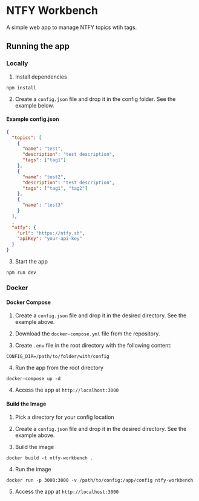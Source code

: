 # NTFY Workbench

A simple web app to manage NTFY topics wtih tags.

## Running the app

### Locally

1. Install dependencies

```shell
npm install
```

2. Create a `config.json` file and drop it in the config folder. See the example below.

#### Example config.json

```json
{
  "topics": [
    {
      "name": "test",
      "description": "test description",
      "tags": ["tag1"]
    },
    {
      "name": "test2",
      "description": "test description",
      "tags": ["tag1", "tag2"]
    },
    {
      "name": "test3"
    }
  ],
  ,
  "ntfy": {
    "url": "https://ntfy.sh",
    "apiKey": "your-api-key"
  }
}
```

3. Start the app

```shell
npm run dev
```

### Docker

#### Docker Compose

1. Create a `config.json` file and drop it in the desired directory. See the example above.

2. Download the `docker-compose.yml` file from the repository.

3. Create `.env` file in the root directory with the following content:

```shell
CONFIG_DIR=/path/to/folder/with/config
```

4. Run the app from the root directory

```shell
docker-compose up -d
```

4. Access the app at `http://localhost:3000`

#### Build the Image

1. Pick a directory for your config location

2. Create a `config.json` file and drop it in the desired directory. See the example above.

3. Build the image

```shell
docker build -t ntfy-workbench .
```

4. Run the image

```shell
docker run -p 3000:3000 -v /path/to/config:/app/config ntfy-workbench
```

5. Access the app at `http://localhost:3000`
